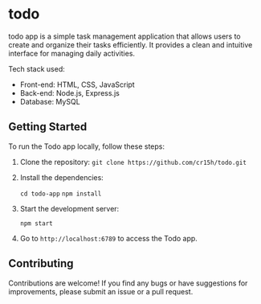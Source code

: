 # todo
todo app is a simple task management application that allows users to create and organize their tasks efficiently. It provides a clean and intuitive interface for managing daily activities.

Tech stack used:
- Front-end: HTML, CSS, JavaScript
- Back-end: Node.js, Express.js
- Database: MySQL

## Getting Started

To run the Todo app locally, follow these steps:

1. Clone the repository:
    `git clone https://github.com/cr15h/todo.git`

2. Install the dependencies:

    `cd todo-app`
    `npm install`

3. Start the development server:

    `npm start`

4. Go to `http://localhost:6789` to access the Todo app.


## Contributing

Contributions are welcome! If you find any bugs or have suggestions for improvements, please submit an issue or a pull request.